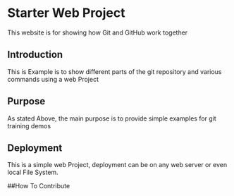 # Starter Web Project

This website is for showing how Git and GitHub work together
## Introduction 

This is Example is to show different parts of the git repository and various commands using  a web Project

## Purpose

As stated Above, the main purpose is to provide simple examples for git training demos
## Deployment

This is a simple web Project, deployment can be on any web server or even local File System.

##How To Contribute